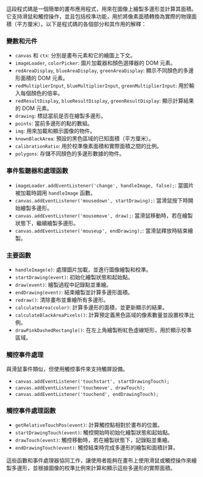 這段程式碼是一個簡單的畫布應用程式，用來在圖像上繪製多邊形並計算其面積。它支持滑鼠和觸控操作，並且包括校準功能，用於將像素面積轉換為實際的物理面積（平方厘米）。以下是程式碼的各個部分和其作用的解釋：

### 變數和元件
- `canvas` 和 `ctx`: 分別是畫布元素和它的繪圖上下文。
- `imageLoader`, `colorPicker`: 圖片加載器和顏色選擇器的 DOM 元素。
- `redAreaDisplay`, `blueAreaDisplay`, `greenAreaDisplay`: 顯示不同顏色的多邊形面積的 DOM 元素。
- `redMultiplierInput`, `blueMultiplierInput`, `greenMultiplierInput`: 用於輸入每個顏色的倍率。
- `redResultDisplay`, `blueResultDisplay`, `greenResultDisplay`: 顯示計算結果的 DOM 元素。
- `drawing`: 標誌當前是否在繪製多邊形。
- `points`: 當前多邊形的點的數組。
- `img`: 用來加載和顯示圖像的物件。
- `knownBlackArea`: 預設的黑色區域的已知面積（平方厘米）。
- `calibrationRatio`: 用於校準像素面積和實際面積之間的比例。
- `polygons`: 存儲不同顏色的多邊形數據的物件。

### 事件監聽器和處理函數
- `imageLoader.addEventListener('change', handleImage, false);`: 當圖片被加載時調用 `handleImage` 函數。
- `canvas.addEventListener('mousedown', startDrawing);`: 當滑鼠按下時開始繪製多邊形。
- `canvas.addEventListener('mousemove', draw);`: 當滑鼠移動時，若在繪製狀態下，繼續繪製多邊形。
- `canvas.addEventListener('mouseup', endDrawing);`: 當滑鼠釋放時結束繪製。

### 主要函數
- `handleImage(e)`: 處理圖片加載，並進行圖像繪製和校準。
- `startDrawing(event)`: 初始化繪製狀態和起始點。
- `draw(event)`: 繪製過程中記錄點並重繪。
- `endDrawing(event)`: 結束繪製並計算多邊形面積。
- `redraw()`: 清除畫布並重繪所有多邊形。
- `calculateArea(color)`: 計算多邊形的面積，並更新顯示的結果。
- `calculateBlackAreaPixels()`: 計算預定義黑色區域的像素數量並設置校準比例。
- `drawPinkDashedRectangle()`: 在左上角繪製粉紅色虛線矩形，用於顯示校準區域。

### 觸控事件處理
與滑鼠事件類似，但使用觸控事件來支持觸屏設備。
- `canvas.addEventListener('touchstart', startDrawingTouch);`
- `canvas.addEventListener('touchmove', drawTouch);`
- `canvas.addEventListener('touchend', endDrawingTouch);`

### 觸控事件處理函數
- `getRelativeTouchPos(event)`: 計算觸控點相對於畫布的位置。
- `startDrawingTouch(event)`: 觸控開始時初始化繪製狀態和起始點。
- `drawTouch(event)`: 觸控移動時，若在繪製狀態下，記錄點並重繪。
- `endDrawingTouch(event)`: 觸控結束時完成多邊形的繪製和面積計算。

這些函數和事件處理器協同工作，讓使用者能夠在畫布上使用滑鼠或觸控操作來繪製多邊形，並根據圖像的校準比例來計算和顯示這些多邊形的實際面積。
